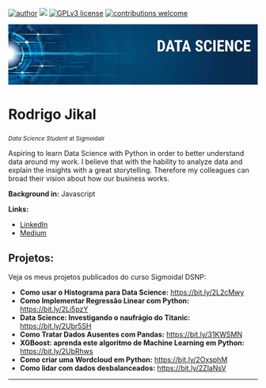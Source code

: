 [![author](https://img.shields.io/badge/author-carlosfab-red.svg)](https://www.linkedin.com/in/rodrigo-jikal) [![](https://img.shields.io/badge/python-3.7+-blue.svg)](https://www.python.org/downloads/release/python-365/) [![GPLv3 license](https://img.shields.io/badge/License-GPLv3-blue.svg)](http://perso.crans.org/besson/LICENSE.html) [![contributions welcome](https://img.shields.io/badge/contributions-welcome-brightgreen.svg?style=flat)](https://github.com/carlosfab/data_science/issues)

<p align="center">
  <img src="datascience_banner.png" >
</p>

# Rodrigo Jikal
<sub>*Data Science Student* at Sigmoidalr</sub>

Aspiring to learn Data Science with Python in order to better understand data around my work. I believe that with the hability to analyze data and explain the insights with a great storytelling. Therefore my colleagues can broad their vision about how our business works.  

**Background in:** Javascript

**Links:**
* [LinkedIn](https://www.linkedin.com/in/rodrigo-jikal)
* [Medium](https://medium.com/@jikalrodrigo)


## Projetos:
Veja os meus projetos publicados do curso Sigmoidal DSNP:

* **Como usar o Histograma para Data Science:** https://bit.ly/2L2cMwy
* **Como Implementar Regressão Linear com Python:** https://bit.ly/2Li5pzY
* **Data Science: Investigando o naufrágio do Titanic:** https://bit.ly/2Ubr5SH
* **Como Tratar Dados Ausentes com Pandas:** https://bit.ly/31KWSMN
* **XGBoost: aprenda este algoritmo de Machine Learning em Python:** https://bit.ly/2UbRhws
* **Como criar uma Wordcloud em Python:** https://bit.ly/2OxsphM
* **Como lidar com dados desbalanceados:** https://bit.ly/2ZlaNsV

---

